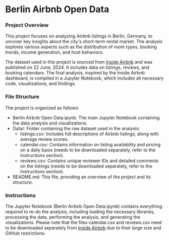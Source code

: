 # Berlin Airbnb Open Data

### Project Overview
This project focuses on analyzing Airbnb listings in Berlin, Germany, to uncover key insights about the city's short-term rental market. The analysis explores various aspects such as the distribution of room types, booking trends, income generation, and host behaviors.

The dataset used in this project is sourced from [Inside Airbnb](https://insideairbnb.com/) and was published on 22 June, 2024. It includes data on listings, reviews, and booking calendars. The final analysis, inspired by the Inside Airbnb dashboard, is compiled in a Jupyter Notebook, which includes all necessary code, visualizations, and findings.

### File Structure
The project is organized as follows:
- Berlin Airbnb Open Data.ipynb: The main Jupyter Notebook containing the data analysis and visualizations.
- Data/: Folder containing the raw dataset used in the analysis:
  - listings.csv: Includes full descriptions of Airbnb listings, along with average review scores.
  - calendar.csv: Contains information on listing availability and pricing on a daily basis (needs to be downloaded separately, refer to the Instructions section).
  - reviews.csv: Contains unique reviewer IDs and detailed comments on the listings (needs to be downloaded separately, refer to the Instructions section).
- README.md: This file, providing an overview of the project and its structure.

### Instructions
The Jupyter Notebook (Berlin Airbnb Open Data.ipynb) contains everything required to re-do the analysis, including loading the necessary libraries, processing the data, performing the analysis, and generating the visualizations. Please note that the files calendar.csv and reviews.csv need to be downloaded separately from [Inside Airbnb](https://insideairbnb.com/get-the-data/) due to their large size and GitHub restrictions.